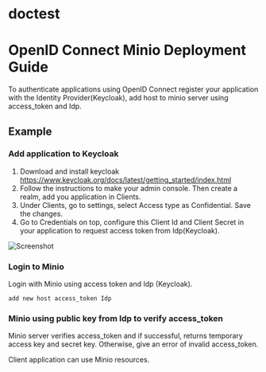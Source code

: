 # doctest
# OpenID Connect Minio Deployment Guide

To authenticate applications using OpenID Connect register your application with the Identity Provider(Keycloak), add host to minio server using access_token and Idp.

## Example  
### Add application to Keycloak

1. Download and install keycloak https://www.keycloak.org/docs/latest/getting_started/index.html
2. Follow the instructions to make your admin console. Then create a realm, add you application in Clients. 
3. Under Clients, go to settings, select Access type as Confidential. Save the changes.
4. Go to Credentials on top, configure this Client Id and Client Secret in your application to request access token from Idp(Keycloak).

![Screenshot](keycloak.jpeg)

### Login to Minio 
Login with Minio using access token and Idp (Keycloak).

```
add new host access_token Idp
```

### Minio using public key from Idp to verify access_token

Minio server verifies access_token and if successful, returns temporary access key and secret key. Otherwise, give an error of invalid access_token.

Client application can use Minio resources.


